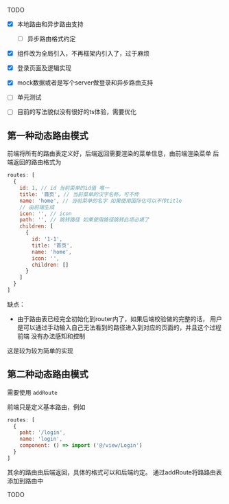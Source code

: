 TODO

- [x] 本地路由和异步路由支持
    - [ ] 异步路由格式约定
  
- [x] 组件改为全局引入，不再框架内引入了，过于麻烦
  
- [x] 登录页面及逻辑实现
  
- [x] mock数据或者是写个server做登录和异步路由支持
  
- [ ] 单元测试
  
- [ ] 目前的写法貌似没有很好的ts体验，需要优化


## 第一种动态路由模式

前端将所有的路由表定义好，后端返回需要渲染的菜单信息，由前端渲染菜单
后端返回的路由格式为
```javascript
routes: [
  {
    id: 1, // id 当前菜单的id值 唯一
    title: '首页', // 当前菜单的汉字名称，可不传
    name: 'home', // 当前菜单的名字 如果使用国际化可以不传title
    // 由前端生成
    icon: '', // icon
    path: '', // 跳转路径 如果使用路径跳转此项必填了
    children: [
      {
        id: '1-1',
        title: '首页',
        name: 'home',
        icon: '',
        children: []
      }
    ]
  }
]
```

缺点：
- 由于路由表已经完全初始化到router内了，如果后端校验做的完整的话，
用户是可以通过手动输入自己无法看到的路径进入到对应的页面的，并且这个过程前端
  没有办法感知和控制
  
这是较为较为简单的实现

## 第二种动态路由模式
需要使用 `addRoute` 

前端只是定义基本路由，例如
```javascript
routes: [
  {
    paht: '/login',
    name: 'login',
    component: () => import ('@/view/Login')
  }
]
```
其余的路由由后端返回，具体的格式可以和后端约定。
通过addRoute将路路由表添加到路由中

TODO

